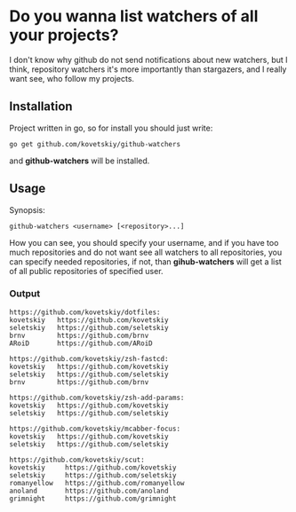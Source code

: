 # Do you wanna list watchers of all your projects?

I don't know why github do not send notifications about new watchers, but I
think, repository watchers it's more importantly than stargazers, and I really
want see, who follow my projects.

## Installation

Project written in go, so for install you should just write:

```
go get github.com/kovetskiy/github-watchers
```

and **github-watchers** will be installed.

## Usage

Synopsis:
```
github-watchers <username> [<repository>...]
```

How you can see, you should specify your username, and if you have too much
repositories and do not want see all watchers to all repositories, you can
specify needed repositories, if not, than **gihub-watchers** will get a list of
all public repositories of specified user.

### Output

```
https://github.com/kovetskiy/dotfiles:
kovetskiy   https://github.com/kovetskiy
seletskiy   https://github.com/seletskiy
brnv        https://github.com/brnv
ARoiD       https://github.com/ARoiD

https://github.com/kovetskiy/zsh-fastcd:
kovetskiy   https://github.com/kovetskiy
seletskiy   https://github.com/seletskiy
brnv        https://github.com/brnv

https://github.com/kovetskiy/zsh-add-params:
kovetskiy   https://github.com/kovetskiy
seletskiy   https://github.com/seletskiy

https://github.com/kovetskiy/mcabber-focus:
kovetskiy   https://github.com/kovetskiy
seletskiy   https://github.com/seletskiy

https://github.com/kovetskiy/scut:
kovetskiy     https://github.com/kovetskiy
seletskiy     https://github.com/seletskiy
romanyellow   https://github.com/romanyellow
anoland       https://github.com/anoland
grimnight     https://github.com/grimnight
```
